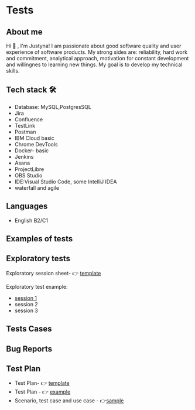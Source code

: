 # Tests
## About me ##
Hi 👋 , I'm Justyna!  I am passionate about good software quality and user experience of software products. My strong sides are: reliability, hard work and commitment, analytical approach, motivation for constant development and willingnes to learning new things. My goal is to develop my technical skills. 

## Tech stack 🛠  ##
<ul>
  <li>Database: MySQL,PostgresSQL</li>
  <li>Jira</li>
  <li>Confluence</li>
  <li>TestLink</li>
  <li>Postman</li>
  <li>IBM Cloud basic</li>
  <li>Chrome DevTools</li>
  <li>Docker- basic</li>
  <li>Jenkins</li>
  <li>Asana</li>
  <li>ProjectLibre</li>
  <li>OBS Studio</li>
  <li>IDE:Visual Studio Code, some IntelliJ IDEA</li>
  <li>waterfall and agile</li>
</ul>

## Languages ##
<ul>
  <li>English B2/C1</li>
</ul>

## Examples of tests ##
## Exploratory tests ##
Exploratory session sheet- 👉 [template](https://docs.google.com/document/d/1rR3XdKGmmQt_UWOFeWTrE1pk9tgXob108GbI7-Pj5RM/edit?usp=sharing)

Exploratory test example:
* [session 1](https://docs.google.com/document/d/1i5aWTIVUoyD_4Wz2eZU59ijUp83uZxciR00gc_iLzps/edit?usp=sharing)
* session 2
* session 3

## Tests Cases ##
## Bug Reports ##
## Test Plan ##
* Test Plan-  👉 [template](https://docs.google.com/document/d/1IqjXegdMVtkRsn1Tp8e2jeyZczV36FCRd7hWUZlNYvM/edit?usp=sharing)
* Test Plan -  👉 [example](https://docs.google.com/document/d/1ByBFYxLVfA4oWVwpeqKb6w-_e4_IVeIGReIbiP7btvk/edit?usp=sharing)
* Scenario, test case and use case - 👉[sample](https://docs.google.com/document/d/1OS9aqVDYt22SH0BcwDSVzoXi61w0kMqe05n42uncDZQ/edit?usp=sharing) 

